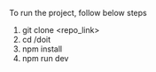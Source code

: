 To run the project, follow below steps
 1. git clone <repo_link>
 2. cd /doit
 3. npm install
 4. npm run dev

 
